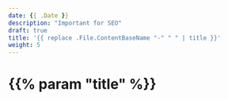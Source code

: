 ```yaml
---
date: {{ .Date }}
description: "Important for SEO"
draft: true
title: '{{ replace .File.ContentBaseName "-" " " | title }}'
weight: 5
---
```


# {{% param "title" %}}
